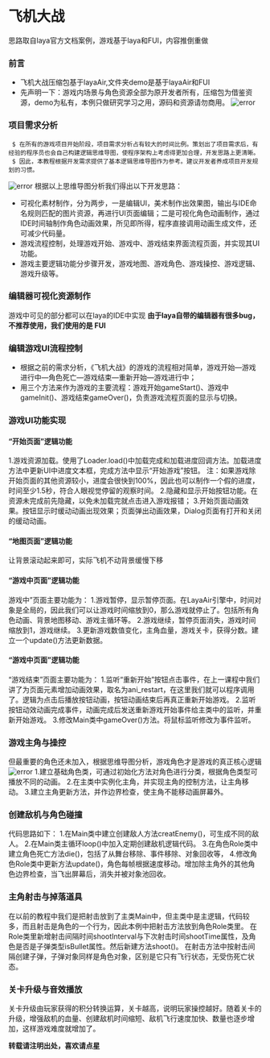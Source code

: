 # 飞机大战

思路取自laya官方文档案例，游戏基于laya和FUI，内容推倒重做

### 前言

- 飞机大战压缩包基于layaAir,文件夹demo是基于layaAir和FUI
- 先声明一下：游戏内场景与角色资源全部为原开发者所有，压缩包为借鉴资源，demo为私有，本例只做研究学习之用，源码和资源请勿商用。
![error](1)

### 项目需求分析

```
 $ 在所有的游戏项目开始阶段，项目需求分析占有较大的时间比例。策划出了项目需求后，有经验的程序员也会自己构建逻辑思维导图，使程序架构上考虑得更加合理，开发思路上更清晰。
​ $ 因此，本教程根据开发需求提供了基本逻辑思维导图作为参考。建议开发者养成项目开发规划的习惯。

``` 
![error](2)
根据以上思维导图分析我们得出以下开发思路：
- 可视化素材制作，分为两步，一是编辑UI，美术制作出效果图，输出与IDE命名规则匹配的图片资源，再进行UI页面编辑；二是可视化角色动画制作，通过IDE时间轴制作角色动画效果，所见即所得，程序直接调用动画生成文件，还可减少代码量。
- 游戏流程控制，处理游戏开始、游戏中、游戏结束界面流程页面，并实现其UI功能。
- 游戏主要逻辑功能分步骤开发，游戏地图、游戏角色、游戏操控、游戏逻辑、游戏升级等。


### 编辑器可视化资源制作

游戏中可见的部分都可以在laya的IDE中实现
**由于laya自带的编辑器有很多bug，不推荐使用，我们使用的是 FUI**

### 编辑游戏UI流程控制
- 根据之前的需求分析，《飞机大战》的游戏的流程相对简单，游戏开始—游戏进行中—角色死亡—游戏结束—重新开始—游戏进行中；
- 用三个方法来作为游戏的主要流程：游戏开始gameStart()、游戏中gameInit()、游戏结束gameOver()，负责游戏流程页面的显示与切换。


### 游戏UI功能实现
#### “开始页面”逻辑功能
1.游戏资源加载。使用了Loader.load()中加载完成和加载进度回调方法。加载进度方法中更新UI中进度文本框，完成方法中显示“开始游戏”按钮。
注：如果游戏除开始页面的其他资源较小，进度会很快到100%，因此也可以制作一个假的进度，时间至少1.5秒，符合人眼视觉停留的观察时间。
2.隐藏和显示开始按钮功能。在资源未完成前先隐藏，以免未加载完就点击进入游戏报错；
3.开始页面动画效果。按钮显示时缓动动画出现效果；页面弹出动画效果，Dialog页面有打开和关闭的缓动动画。
#### “地图页面”逻辑功能
让背景滚动起来即可，实际飞机不动背景缓慢下移
#### “游戏中页面”逻辑功能
游戏中”页面主要功能为：
1.游戏暂停，显示暂停页面。在LayaAir引擎中，时间对象是全局的，因此我们可以让游戏时间缩放到0，那么游戏就停止了。包括所有角色动画、背景地图移动、游戏主循环等。
2.游戏继续，暂停页面消失，游戏时间缩放到1，游戏继续。
3.更新游戏数值变化，主角血量，游戏关卡，获得分数。建立一个update()方法更新数据。
#### “游戏中页面”逻辑功能
“游戏结束”页面主要功能为：
1.监听“重新开始”按钮点击事件，在上一课程中我们讲了为页面元素增加动画效果，取名为ani_restart，在这里我们就可以程序调用了。逻辑为点击后播放按钮动画，按钮动画结束后再真正重新开始游戏。
2.监听按钮动效动画完成事件，动画完成后发送重新游戏开始事件给主类中的监听，并重新开始游戏。
3.修改Main类中gameOver()方法。将鼠标监听修改为事件监听。

### 游戏主角与操控

但最重要的角色还未加入，根据思维导图分析，游戏角色才是游戏的真正核心逻辑
![error](3)
1.建立基础角色类，可通过初始化方法对角色进行分类，根据角色类型可播放不同的动画。
2.在主类中实例化主角，并实现主角的控制方法，让主角移动。
3.建立主角更新方法，并作边界检查，使主角不能移动画屏幕外。

### 创建敌机与角色碰撞
代码思路如下：
1.在Main类中建立创建敌人方法creatEnemy()，可生成不同的敌人。
2.在Main类主循环loop()中加入定期创建敌机逻辑代码。
3.在角色Role类中建立角色死亡方法die()，包括了从舞台移除、事件移除、对象回收等，
4.修改角色Role类中更新方法update()，角色每帧根据速度移动。增加除主角外的其他角色边界检查，当飞出屏幕后，消失并被对象池回收。

### 主角射击与掉落道具
在以前的教程中我们是把射击放到了主类Main中，但主类中是主逻辑，代码较多，而且射击是角色的一个行为，因此本例中把射击方法放到角色Role类里。
在Role类里新增射击间隔时间shootInterval与下次射击时间shootTime属性，及角色是否是子弹类型isBullet属性。然后新建方法shoot()。
在射击方法中按射击间隔创建子弹，子弹对象同样是角色对象，区别是它只有飞行状态，无受伤死亡状态。

### 关卡升级与音效播放
关卡升级由玩家获得的积分转换运算，关卡越高，说明玩家操控越好。随着关卡的升级，增强敌机的血量、创建敌机时间缩短、敌机飞行速度加快、数量也逐步增加，这样游戏难度就增加了。

**转载请注明出处，喜欢请点星**


